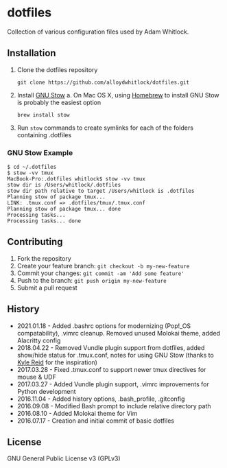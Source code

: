 
# dotfiles
Collection of various configuration files used by Adam Whitlock.

## Installation
 1. Clone the dotfiles repository
	 ```
	 git clone https://github.com/alloydwhitlock/dotfiles.git
	 ```
 3. Install [GNU Stow](https://www.gnu.org/software/stow/)
	 a. On Mac OS X, using [Homebrew](https://brew.sh) to install GNU Stow is probably the easiest option
	 ```
	 brew install stow
	 ```
 4. Run `stow` commands to create symlinks for each of the folders containing .dotfiles

### GNU Stow Example
```
$ cd ~/.dotfiles
$ stow -vv tmux
MacBook-Pro:.dotfiles whitlock$ stow -vv tmux
stow dir is /Users/whitlock/.dotfiles
stow dir path relative to target /Users/whitlock is .dotfiles
Planning stow of package tmux...
LINK: .tmux.conf => .dotfiles/tmux/.tmux.conf
Planning stow of package tmux... done
Processing tasks...
Processing tasks... done
```

## Contributing
1. Fork the repository
2. Create your feature branch: `git checkout -b my-new-feature`
3. Commit your changes: `git commit -am 'Add some feature'`
4. Push to the branch: `git push origin my-new-feature`
5. Submit a pull request

## History
* 2021.01.18 - Added .bashrc options for modernizing (Pop!\_OS compatability), .vimrc cleanup. Removed unused Molokai theme, added Alacritty config
* 2018.04.22 - Removed Vundle plugin support from dotfiles, added show/hide status for .tmux.conf, notes for using GNU Stow (thanks to [Kyle Reid](https://github.com/kreid/dotfiles) for the inspiration)
* 2017.03.28 - Fixed .tmux.conf to support newer tmux directives for mouse & UDF
* 2017.03.27 - Added Vundle plugin support, .vimrc improvements for Python development
* 2016.11.04 - Added history options, .bash\_profile, .gitconfig
* 2016.09.08 - Modified Bash prompt to include relative directory path
* 2016.08.10 - Added Molokai theme for Vim
* 2016.07.17 - Creation and initial commit of basic dotfiles


## License
GNU General Public License v3 (GPLv3)
